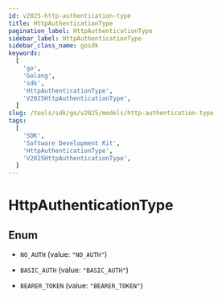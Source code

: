 ```yaml
---
id: v2025-http-authentication-type
title: HttpAuthenticationType
pagination_label: HttpAuthenticationType
sidebar_label: HttpAuthenticationType
sidebar_class_name: gosdk
keywords:
  [
    'go',
    'Golang',
    'sdk',
    'HttpAuthenticationType',
    'V2025HttpAuthenticationType',
  ]
slug: /tools/sdk/go/v2025/models/http-authentication-type
tags:
  [
    'SDK',
    'Software Development Kit',
    'HttpAuthenticationType',
    'V2025HttpAuthenticationType',
  ]
---
```


# HttpAuthenticationType

## Enum

- `NO_AUTH` (value: `"NO_AUTH"`)

- `BASIC_AUTH` (value: `"BASIC_AUTH"`)

- `BEARER_TOKEN` (value: `"BEARER_TOKEN"`)
